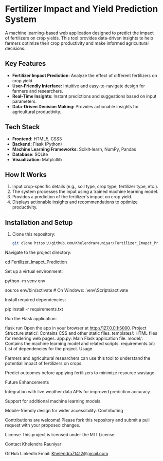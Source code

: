 # Fertilizer Impact and Yield Prediction System

A machine learning-based web application designed to predict the impact of fertilizers on crop yields. This tool provides data-driven insights to help farmers optimize their crop productivity and make informed agricultural decisions.

## Key Features
- **Fertilizer Impact Prediction:** Analyze the effect of different fertilizers on crop yield.
- **User-Friendly Interface:** Intuitive and easy-to-navigate design for farmers and researchers.
- **Real-Time Insights:** Instant predictions and suggestions based on input parameters.
- **Data-Driven Decision Making:** Provides actionable insights for agricultural productivity.

## Tech Stack
- **Frontend:** HTML5, CSS3
- **Backend:** Flask (Python)
- **Machine Learning Frameworks:** Scikit-learn, NumPy, Pandas
- **Database:** SQLite
- **Visualization:** Matplotlib

## How It Works
1. Input crop-specific details (e.g., soil type, crop type, fertilizer type, etc.).
2. The system processes the input using a trained machine learning model.
3. Provides a prediction of the fertilizer's impact on crop yield.
4. Displays actionable insights and recommendations to optimize productivity.

## Installation and Setup
1. Clone this repository:
   ```bash
   git clone https://github.com/Khelendrarauniyar/Fertilizer_Imapct_Prediction.git

Navigate to the project directory:

cd Fertilizer_Imapct_Prediction

Set up a virtual environment:

python -m venv env

source env/bin/activate  # On Windows: .\env\Scripts\activate

Install required dependencies:

pip install -r requirements.txt


Run the Flask application:

flask run
Open the app in your browser at http://127.0.0.1:5000.
Project Structure
static/: Contains CSS and other static files.
templates/: HTML files for rendering web pages.
app.py: Main Flask application file.
model/: Contains the machine learning model and related scripts.
requirements.txt: List of dependencies for the project.
Usage

Farmers and agricultural researchers can use this tool to understand the potential impact of fertilizers on crops.

Predict outcomes before applying fertilizers to minimize resource wastage.

Future Enhancements

Integration with live weather data APIs for improved prediction accuracy.

Support for additional machine learning models.

Mobile-friendly design for wider accessibility.
Contributing

Contributions are welcome! Please fork this repository and submit a pull request with your proposed changes.

License
This project is licensed under the MIT License.

Contact
Khelendra Rauniyar

GitHub
LinkedIn
Email: Khelendra71412@gmail.com